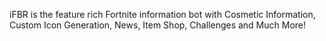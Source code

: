 iFBR is the feature rich Fortnite information bot with Cosmetic Information, Custom Icon Generation, News, Item Shop, Challenges and Much More!
